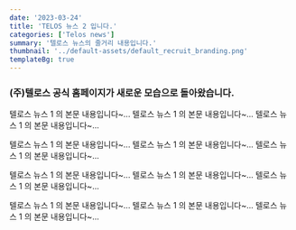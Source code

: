 ```yaml
---
date: '2023-03-24'
title: 'TELOS 뉴스 2 입니다.'
categories: ['Telos news']
summary: '텔로스 뉴스의 줄거리 내용입니다.'
thumbnail: '../default-assets/default_recruit_branding.png'
templateBg: true
---
```


### (주)텔로스 공식 홈페이지가 새로운 모습으로 돌아왔습니다.

>

텔로스 뉴스 1 의 본문 내용입니다~... 텔로스 뉴스 1 의 본문 내용입니다~... 텔로스 뉴스 1 의 본문 내용입니다~...

텔로스 뉴스 1 의 본문 내용입니다~... 텔로스 뉴스 1 의 본문 내용입니다~... 텔로스 뉴스 1 의 본문 내용입니다~...

텔로스 뉴스 1 의 본문 내용입니다~... 텔로스 뉴스 1 의 본문 내용입니다~... 텔로스 뉴스 1 의 본문 내용입니다~...

텔로스 뉴스 1 의 본문 내용입니다~... 텔로스 뉴스 1 의 본문 내용입니다~... 텔로스 뉴스 1 의 본문 내용입니다~...

